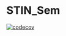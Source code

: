 # STIN_Sem

[![codecov](https://codecov.io/github/cizek-maritn/STIN_Sem/graph/badge.svg?token=4VSWD8OFIZ)](https://codecov.io/github/cizek-maritn/STIN_Sem)
